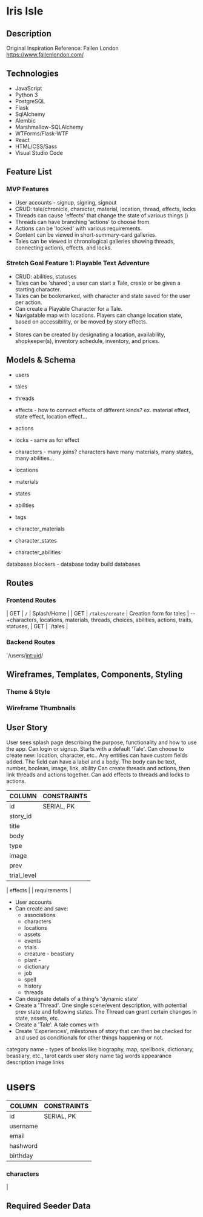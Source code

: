 
# Iris Isle

## Description
Original Inspiration Reference: Fallen London https://www.fallenlondon.com/


## Technologies
* JavaScript
* Python 3
* PostgreSQL
* Flask
* SqlAlchemy
* Alembic
* Marshmallow-SQLAlchemy
* WTForms/Flask-WTF
* React
* HTML/CSS/Sass
* Visual Studio Code

## Feature List
### MVP Features
* User accounts - signup, signing, signout
* CRUD: tale/chronicle, character, material, location, thread, effects, locks
* Threads can cause 'effects' that change the state of various things ()
* Threads can have branching 'actions' to choose from.
* Actions can be 'locked' with various requirements.
* Content can be viewed in short-summary-card galleries.
* Tales can be viewed in chronological galleries showing threads, connecting actions, effects, and locks.



### Stretch Goal Feature 1: Playable Text Adventure
* CRUD: abilities, statuses
* Tales can be 'shared'; a user can start a Tale, create or be given a starting character.
* Tales can be bookmarked, with character and state saved for the user per action.
* Can create a Playable Character for a Tale.
* Navigatable map with locations. Players can change location state, based on accessibility, or be moved by story effects.
* 
* Stores can be created by designating a location, availability, shopkeeper(s), inventory schedule, inventory, and prices.

## Models & Schema

* users
* tales
* threads
* effects - how to connect effects of different kinds? ex. material effect, state effect, location effect...
* actions
* locks - same as for effect
* characters - many joins? characters have many materials, many states, many abilities...
* locations
* materials
* states
* abilities
* tags

* character_materials
* character_states
* character_abilities


databases
blockers - database
today 
build databases

## Routes
### Frontend Routes

| GET | `/` | Splash/Home |
| GET | `/tales/create` | Creation form for tales | -- +characters, locations, materials, threads, choices, abilities, actions, traits, statuses,
| GET | `/tales | 


### Backend Routes
`/users/<int:uid>/


## Wireframes, Templates, Components, Styling
### Theme & Style


### Wireframe Thumbnails



## User Story
User sees splash page describing the purpose, functionality and how to use the app. Can login or signup.
Starts with a default 'Tale'. 
Can choose to create new: location, character, etc..
Any entities can have custom fields added. The field can have a label and a body. The body can be text, number, boolean, image, link, ability
Can create threads and actions, then link threads and actions together. Can add effects to threads and locks to actions.





| COLUMN | CONSTRAINTS |
|--------|-------------|
| id     | SERIAL, PK  |
| story_id |  
| title  |
| body   |
| type   | 
| image  |
| prev   | |
| trial_level |


| effects |
| requirements |



* User accounts
* Can create and save:
  * associations
  * characters
  * locations
  * assets
  * events
  * trials
  * creature - beastiary
  * plant - 
  * dictionary
  * job
  * spell
  * history
  * threads
* Can designate details of a thing's 'dynamic state'
* Create a 'Thread'. One single scene/event description, with potential prev state and following states. The Thread can grant certain changes in state, assets, etc.
* Create a 'Tale'. A tale comes with
* Create 'Experiences', milestones of story that can then be checked for and used as conditionals for other things happening or not.



category name - types of books like biography, map, spellbook, dictionary, beastiary, etc., tarot cards
user
story
name
tag words
appearance
description
image
links


# users
| COLUMN | CONSTRAINTS |
|--------|-------------|
| id     | SERIAL, PK  |
| username | |
| email    |
| hashword |
| birthday |


### characters
| 


## Required Seeder Data